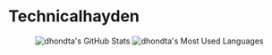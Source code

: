 # Technicalhayden
<p align="center">
  <img src="https://github-readme-stats.vercel.app/api?username=Haynotics&show_icons=true&line_height=33&count_private=true&theme=merko" alt="dhondta's GitHub Stats" />
  <img src="https://github-readme-stats.vercel.app/api/top-langs/?username=Haynotics&&hide=cmake&langs_count=4&line_height=35&theme=merko" alt="dhondta's Most Used Languages" />
 
</p>
